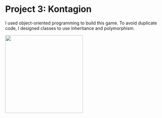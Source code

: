 # Project 3: Kontagion

I used object-oriented programming to build this game. To avoid duplicate code, I designed classes to use inheritance and polymorphism.

<img src="walkthrough.gif" width=250><br>

